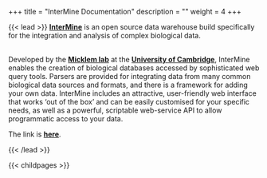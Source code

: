 +++
title = "InterMine Documentation"
description = ""
weight = 4
+++

{{< lead >}}
**[InterMine](http://www.intermine.org/)** is an open source data warehouse build specifically for the integration and analysis of complex biological data.
<br/>
<br/>

Developed by the **[Micklem lab](http://www.micklemlab.org/)** at the **[University of Cambridge](https://www.gen.cam.ac.uk/)**, InterMine enables the creation of biological databases accessed by sophisticated web query tools. Parsers are provided for integrating data from many common biological data sources and formats, and there is a framework for adding your own data. InterMine includes an attractive, user-friendly web interface that works ‘out of the box’ and can be easily customised for your specific needs, as well as a powerful, scriptable web-service API to allow programmatic access to your data.

The link is **[here](https://intermine.readthedocs.io/en/latest/)**.



{{< /lead >}}


{{< childpages >}}